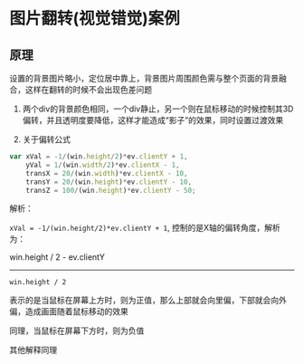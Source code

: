 # 图片翻转(视觉错觉)案例

## 原理
设置的背景图片略小，定位居中靠上，背景图片周围颜色需与整个页面的背景融合，这样在翻转的时候不会出现色差问题

1. 两个div的背景颜色相同，一个div静止，另一个则在鼠标移动的时候控制其3D偏转，并且透明度要降低，这样才能造成“影子”的效果，同时设置过渡效果

2. 关于偏转公式

```javascript
var xVal = -1/(win.height/2)*ev.clientY + 1,
    yVal = 1/(win.width/2)*ev.clientX - 1,
    transX = 20/(win.width)*ev.clientX - 10,
    transY = 20/(win.height)*ev.clientY - 10,
    transZ = 100/(win.height)*ev.clientY - 50;
```
解析：

`xVal = -1/(win.height/2)*ev.clientY + 1`, 控制的是X轴的偏转角度，解析为：

win.height / 2 - ev.clientY

---------------------------

    win.height / 2

表示的是当鼠标在屏幕上方时，则为正值，那么上部就会向里偏，下部就会向外偏，造成画面随着鼠标移动的效果

同理，当鼠标在屏幕下方时，则为负值

其他解释同理

